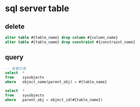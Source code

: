 # sql server table
## delete 
```sql 
alter table #{table_name} drop column #{column_name}
alter table #{table_name} drop constraint #{constraint_name}
```

## query

```sql 
-- 查看约束
select  *
from    sysobjects
where   object_name(parent_obj) = #{table_name}

select  *
from    sysobjects
where   parent_obj = object_id(#{table_name})
```